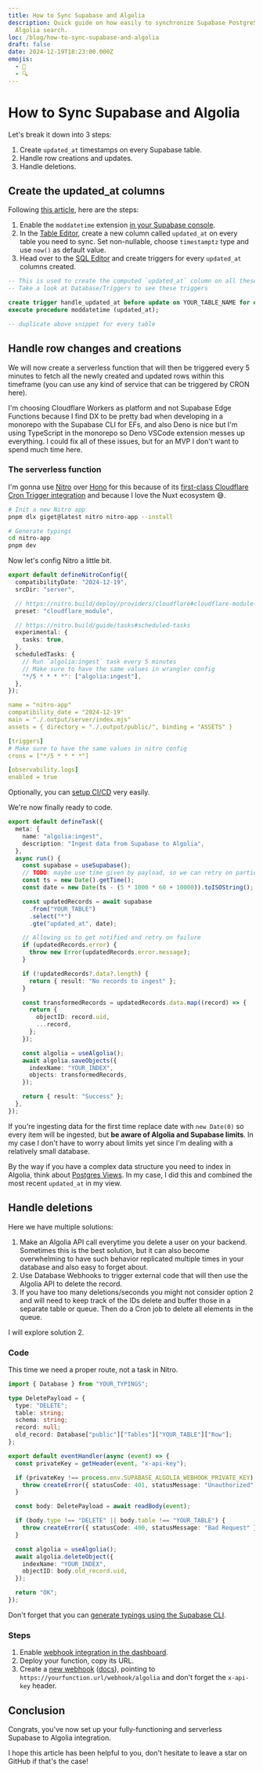 ```yaml
---
title: How to Sync Supabase and Algolia
description: Quick guide on how easily to synchronize Supabase PostgreSQL and
  Algolia search.
loc: /blog/how-to-sync-supabase-and-algolia
draft: false
date: 2024-12-19T18:23:00.000Z
emojis:
  - 🔄
  - 🔍
---
```


# How to Sync Supabase and Algolia

Let's break it down into 3 steps:

1. Create `updated_at` timestamps on every Supabase table.
2. Handle row creations and updates.
3. Handle deletions.

## Create the updated\_at columns

Following [this article](https://dev.to/paullaros/updating-timestamps-automatically-in-supabase-5f5o), here are the steps:

1. Enable the `moddatetime` extension [in your Supabase console](https://supabase.com/dashboard/project/_/database/extensions).
2. In the [Table Editor](https://supabase.com/dashboard/project/_/editor), create a new column called `updated_at` on every table you need to sync. Set non-nullable, choose `timestamptz` type and use `now()` as default value.
3. Head over to the [SQL Editor](https://supabase.com/dashboard/project/_/sql/new) and create triggers for every `updated_at` columns created.

```sql
-- This is used to create the computed `updated_at` column on all these tables
-- Take a look at Database/Triggers to see these triggers

create trigger handle_updated_at before update on YOUR_TABLE_NAME for each row
execute procedure moddatetime (updated_at);

-- duplicate above snippet for every table
```

## Handle row changes and creations

We will now create a serverless function that will then be triggered every 5 minutes to fetch all the newly created and updated rows within this timeframe (you can use any kind of service that can be triggered by CRON here).

I'm choosing Cloudflare Workers as platform and not Supabase Edge Functions because I find DX to be pretty bad when developing in a monorepo with the Supabase CLI for EFs, and also Deno is nice but I'm using TypeScript in the monorepo so Deno VSCode extension messes up everything. I could fix all of these issues, but for an MVP I don't want to spend much time here.

### The serverless function

I'm gonna use [Nitro](https://nitro.build/) over [Hono](https://hono.dev/) for this because of its [first-class Cloudflare Cron Trigger integration](https://nitro.build/guide/tasks#scheduled-tasks) and because I love the Nuxt ecosystem 😅.

```bash
# Init a new Nitro app
pnpm dlx giget@latest nitro nitro-app --install

# Generate typings
cd nitro-app
pnpm dev
```

Now let's config Nitro a little bit.

```ts [nitro.config.ts]
export default defineNitroConfig({
  compatibilityDate: "2024-12-19",
  srcDir: "server",

  // https://nitro.build/deploy/providers/cloudflare#cloudflare-module-workers
  preset: "cloudflare_module",

  // https://nitro.build/guide/tasks#scheduled-tasks
  experimental: {
    tasks: true,
  },
  scheduledTasks: {
    // Run `algolia:ingest` task every 5 minutes
    // Make sure to have the same values in wrangler config
    "*/5 * * * *": ["algolia:ingest"],
  },
});
```

```yaml [wrangler.toml]
name = "nitro-app"
compatibility_date = "2024-12-19"
main = "./.output/server/index.mjs"
assets = { directory = "./.output/public/", binding = "ASSETS" }

[triggers]
# Make sure to have the same values in nitro config
crons = ["*/5 * * * *"]

[observability.logs]
enabled = true
```

Optionally, you can [setup CI/CD](https://github.com/marketplace/actions/deploy-to-cloudflare-workers-with-wrangler) very easily.

We're now finally ready to code.

```ts [server/tasks/algolia/ingest.ts]
export default defineTask({
  meta: {
    name: "algolia:ingest",
    description: "Ingest data from Supabase to Algolia",
  },
  async run() {
    const supabase = useSupabase();
    // TODO: maybe use time given by payload, so we can retry on particular time ranges
    const ts = new Date().getTime();
    const date = new Date(ts - (5 * 1000 * 60 + 10000)).toISOString();

    const updatedRecords = await supabase
      .from("YOUR_TABLE")
      .select("*")
      .gte("updated_at", date);

    // Allowing us to get notified and retry on failure
    if (updatedRecords.error) {
      throw new Error(updatedRecords.error.message);
    }

    if (!updatedRecords?.data?.length) {
      return { result: "No records to ingest" };
    }

    const transformedRecords = updatedRecords.data.map((record) => {
      return {
        objectID: record.uid,
        ...record,
      };
    });

    const algolia = useAlgolia();
    await algolia.saveObjects({
      indexName: "YOUR_INDEX",
      objects: transformedRecords,
    });

    return { result: "Success" };
  },
});
```

If you're ingesting data for the first time replace date with `new Date(0)` so every item will be ingested, but **be aware of Algolia and Supabase limits**. In my case I don't have to worry about limits yet since I'm dealing with a relatively small database.

By the way if you have a complex data structure you need to index in Algolia, think about [Postgres Views](https://supabase.com/blog/postgresql-views). In my case, I did this and combined the most recent `updated_at` in my view.

## Handle deletions

Here we have multiple solutions:

1. Make an Algolia API call everytime you delete a user on your backend. Sometimes this is the best solution, but it can also become overwhelming to have such behavior replicated multiple times in your database and also easy to forget about.
2. Use Database Webhooks to trigger external code that will then use the Algolia API to delete the record.
3. If you have too many deletions/seconds you might not consider option 2 and will need to keep track of the IDs delete and buffer those in a separate table or queue. Then do a Cron job to delete all elements in the queue.

I will explore solution 2.

### Code

This time we need a proper route, not a task in Nitro.

```ts [routes/webhook/algolia.post.ts]
import { Database } from "YOUR_TYPINGS";

type DeletePayload = {
  type: "DELETE";
  table: string;
  schema: string;
  record: null;
  old_record: Database["public"]["Tables"]["YOUR_TABLE"]["Row"];
};

export default eventHandler(async (event) => {
  const privateKey = getHeader(event, "x-api-key");

  if (privateKey !== process.env.SUPABASE_ALGOLIA_WEBHOOK_PRIVATE_KEY) {
    throw createError({ statusCode: 401, statusMessage: "Unauthorized" });
  }

  const body: DeletePayload = await readBody(event);

  if (body.type !== "DELETE" || body.table !== "YOUR_TABLE") {
    throw createError({ statusCode: 400, statusMessage: "Bad Request" });
  }

  const algolia = useAlgolia();
  await algolia.deleteObject({
    indexName: "YOUR_INDEX",
    objectID: body.old_record.uid,
  });

  return "OK";
});
```

Don't forget that you can [generate typings using the Supabase CLI](https://supabase.com/docs/reference/javascript/typescript-support#generating-typescript-types).

### Steps

1. Enable [webhook integration in the dashboard](https://supabase.com/dashboard/project/_/integrations/webhooks/overview).
2. Deploy your function, copy its URL.
3. Create a [new webhook](https://supabase.com/dashboard/project/_/integrations/webhooks/webhooks) ([docs](https://supabase.com/docs/guides/database/webhooks#creating-a-webhook)), pointing to `https://yourfunction.url/webhook/algolia` and don't forget the `x-api-key` header.

## Conclusion

Congrats, you've now set up your fully-functioning and serverless Supabase to Algolia integration.

I hope this article has been helpful to you, don't hesitate to leave a star on GitHub if that's the case!
